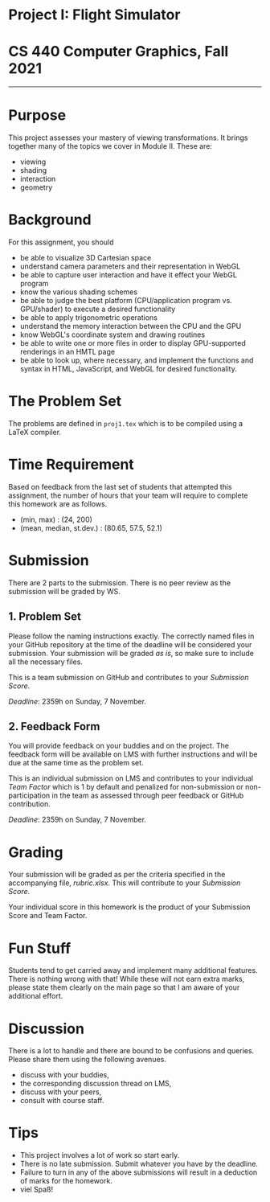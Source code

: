 # Project I: Flight Simulator
# CS 440 Computer Graphics, Fall 2021
***

# Purpose

This project assesses your mastery of viewing transformations. It brings together many of the topics we cover in Module II. These are:

- viewing
- shading
- interaction
- geometry

# Background

For this assignment, you should
- be able to visualize 3D Cartesian space
- understand camera parameters and their representation in WebGL
- be able to capture user interaction and have it effect your WebGL program
- know the various shading schemes
- be able to judge the best platform (CPU/application program vs. GPU/shader) to execute a desired functionality
- be able to apply trigonometric operations
- understand the memory interaction between the CPU and the GPU
- know WebGL's coordinate system and drawing routines
- be able to write one or more files in order to display GPU-supported renderings in an HMTL page
- be able to look up, where necessary, and implement the functions and syntax in HTML, JavaScript, and WebGL for desired functionality.

# The Problem Set

The problems are defined in `proj1.tex` which is to be compiled using a LaTeX compiler.

# Time Requirement

Based on feedback from the last set of students that attempted this assignment, the number of hours that your team will require to complete this homework are as follows.

- (min, max) : (24, 200)
- (mean, median, st.dev.) : (80.65, 57.5, 52.1)

# Submission

There are 2 parts to the submission. There is no peer review as the submission will be graded by WS.

## 1. Problem Set

Please follow the naming instructions exactly. The correctly named files in your GitHub repository at the time of the deadline will be considered your submission. Your submission will be graded _as is_, so make sure to include all the necessary files.

This is a team submission on GitHub and contributes to your _Submission Score_.

_Deadline_: 2359h on Sunday, 7 November.

## 2. Feedback Form

You will provide feedback on your buddies and on the project. The feedback form will be available on LMS with further instructions and will be due at the same time as the problem set.

This is an individual submission on LMS and contributes to your individual _Team Factor_ which is 1 by default and penalized for non-submission or non-participation in the team as assessed through peer feedback or GitHub contribution.

_Deadline_: 2359h on Sunday, 7 November.

# Grading

Your submission will be graded as per the criteria specified in the accompanying file, _rubric.xlsx_. This will contribute to your _Submission Score_.

Your individual score in this homework is the product of your Submission Score and Team Factor.

# Fun Stuff

Students tend to get carried away and implement many additional features. There is nothing wrong with that! While these will not earn extra marks, please state them clearly on the main page so that I am aware of your additional effort.

# Discussion

There is a lot to handle and there are bound to be confusions and queries. Please share them using the following avenues.

- discuss with your buddies,
- the corresponding discussion thread on LMS,
- discuss with your peers,
- consult with course staff.

# Tips

- This project involves a lot of work so start early.
- There is no late submission. Submit whatever you have by the deadline.
- Failure to turn in any of the above submissions will result in a deduction of marks for the homework.
- viel Spaß!
